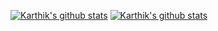[![Karthik's github stats](https://github-readme-stats.vercel.app/api?username=cyberinferno&show_icons=true&theme=dark&line_height=33)](https://github.com/cyberinferno)
[![Karthik's github stats](https://github-readme-stats.vercel.app/api/top-langs/?username=cyberinferno&hide=html&theme=dark&line_height=33)](https://github.com/cyberinferno)
